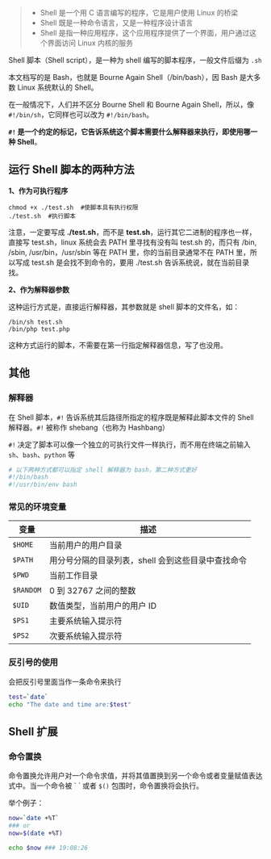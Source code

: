 > - Shell 是一个用 C 语言编写的程序，它是用户使用 Linux 的桥梁
> - Shell 既是一种命令语言，又是一种程序设计语言
> - Shell 是指一种应用程序，这个应用程序提供了一个界面，用户通过这个界面访问 Linux 内核的服务

Shell 脚本（Shell script），是一种为 shell 编写的脚本程序，一般文件后缀为 `.sh`

本文档写的是 Bash，也就是 Bourne Again Shell（/bin/bash），因 Bash 是大多数 Linux 系统默认的 Shell。

在一般情况下，人们并不区分 Bourne Shell 和 Bourne Again Shell，所以，像 `#!/bin/sh`，它同样也可以改为 `#!/bin/bash`。

**`#!` 是一个约定的标记，它告诉系统这个脚本需要什么解释器来执行，即使用哪一种 Shell**。

## 运行 Shell 脚本的两种方法

**1、作为可执行程序**

```
chmod +x ./test.sh  #使脚本具有执行权限
./test.sh  #执行脚本
```

注意，一定要写成 **./test.sh**，而不是 **test.sh**，运行其它二进制的程序也一样，直接写 test.sh，linux 系统会去 PATH 里寻找有没有叫 test.sh 的，而只有 /bin, /sbin, /usr/bin，/usr/sbin 等在 PATH 里，你的当前目录通常不在 PATH 里，所以写成 test.sh 是会找不到命令的，要用 ./test.sh 告诉系统说，就在当前目录找。

**2、作为解释器参数**

这种运行方式是，直接运行解释器，其参数就是 shell 脚本的文件名，如：

```
/bin/sh test.sh
/bin/php test.php
```

这种方式运行的脚本，不需要在第一行指定解释器信息，写了也没用。

## 其他

### 解释器

在 Shell 脚本，`#!` 告诉系统其后路径所指定的程序既是解释此脚本文件的 Shell 解释器。`#!` 被称作 shebang（也称为 Hashbang）

`#!` 决定了脚本可以像一个独立的可执行文件一样执行，而不用在终端之前输入 `sh`、`bash`、`python` 等

```sh
# 以下两种方式都可以指定 shell 解释器为 bash，第二种方式更好
#!/bin/bash
#!/usr/bin/env bash
```

### 常见的环境变量

| 变量      | 描述                                               |
| --------- | -------------------------------------------------- |
| `$HOME`   | 当前用户的用户目录                                 |
| `$PATH`   | 用分号分隔的目录列表，shell 会到这些目录中查找命令 |
| `$PWD`    | 当前工作目录                                       |
| `$RANDOM` | 0 到 32767 之间的整数                              |
| `$UID`    | 数值类型，当前用户的用户 ID                        |
| `$PS1`    | 主要系统输入提示符                                 |
| `$PS2`    | 次要系统输入提示符                                 |

### 反引号的使用

会把反引号里面当作一条命令来执行

```sh
test=`date`
echo "The date and time are:$test"
```



## Shell 扩展

### 命令置换

命令置换允许用户对一个命令求值，并将其值置换到另一个命令或者变量赋值表达式中。当一个命令被 \` \` 或者 `$()` 包围时，命令置换将会执行。

举个例子：

```sh
now=`date +%T`
### or
now=$(date +%T)

echo $now ### 19:08:26
```

